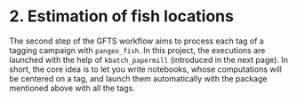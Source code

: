 # 2. Estimation of fish locations

The second step of the GFTS workflow aims to process each tag of a tagging campaign with `pangeo_fish`.
In this project, the executions are launched with the help of `kbatch_papermill` (introduced in the next page).
In short, the core idea is to let you write notebooks, whose computations will be centered on a tag, and launch them automatically with the package mentioned above with all the tags.
